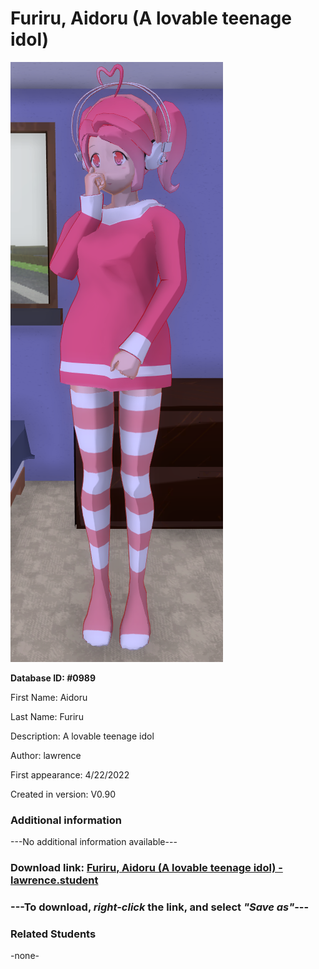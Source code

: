# Furiru, Aidoru (A lovable teenage idol)

<img src="../../Files/Images/Furiru, Aidoru (A lovable teenage idol).png" title="Furiru, Aidoru (A lovable teenage idol) - lawrence">

**Database ID: #0989**

First Name: Aidoru

Last Name: Furiru

Description: A lovable teenage idol

Author: lawrence

First appearance: 4/22/2022

Created in version: V0.90

### Additional information

---No additional information available---

### Download link: <a href="https://raw.githubusercontent.com/Arbiter1223/Daigaku-Gurashi-Custom-Students/master/Files/Student%20Files/Furiru%2C%20Aidoru%20(A%20lovable%20teenage%20idol)%20-%20lawrence.student">Furiru, Aidoru (A lovable teenage idol) - lawrence.student</a>

### ---**To download, _right-click_ the link, and select _"Save as"_**---

### Related Students

-none-
